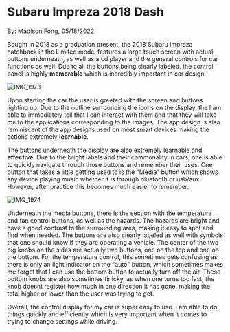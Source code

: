 # Subaru Impreza 2018 Dash
By: Madison Fong, 05/18/2022
  
Bought in 2018 as a graduation present, the 2018 Subaru Impreza hatchback in the Limited model features a large touch screen with actual buttons underneath, as well as a cd player and the general controls for car functions as well. Due to all the buttons being clearly labeled, the control panel is highly **memorable** which is incredibly important in car design.

![IMG_1973](https://user-images.githubusercontent.com/70239363/168769547-d3fde322-64ee-4f52-8e73-c5d1d8926d0a.JPG)

Upon starting the car the user is greeted with the screen and buttons lighting up. Due to the outline surrounding the icons on the display, the I am able to immediately tell that I can interact with them and that they will take me to the applications corresponding to the images. The app design is also reminiscent of the app designs used on most smart devices making the actions extremely **learnable**.

The buttons underneath the display are also extremely learnable and **effective**. Due to the bright labels and their commonality in cars, one is able to quickly navigate through those buttons and remember their uses. One button that takes a little getting used to is the "Media" button which shows any device playing music whether it is through bluetooth or usb/aux. However, after practice this becomes much easier to remember. 

![IMG_1974](https://user-images.githubusercontent.com/70239363/168772529-cfba24d8-76e5-4aec-866d-eeeb9b046a1f.jpg)

Underneath the media buttons, there is the section with the temperature and fan control buttons, as well as the hazards. The hazards are bright and have a good contrast to the surrounding area, making it easy to spot and find when needed. The buttons are also clearly labeled as well with symbols that one should know if they are operating a vehicle. The center of the two big knobs on the sides are actually two buttons, one on the top and one on the bottom. For the temperature control, this sometimes gets confusing as there is only an light indicator on the "auto" button, which sometimes makes me forget that I can use the bottom button to actually turn off the air. These bottom knobs are also sometimes finicky, as when one turns too fast, the knob doesnt register how much in one direction it has gone, making the total higher or lower than the user was trying to get.

Overall, the control display for my car is super easy to use. I am able to do things quickly and efficiently which is very important when it comes to trying to change settings while driving. 
